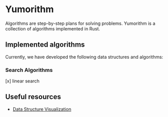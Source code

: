 # Yumorithm

Algorithms are step-by-step plans for solving problems.
Yumorithm is a collection of algorithms implemented in Rust.

## Implemented algorithms

Currently, we have developed the following data structures and algorithms:

### Search Algorithms
[x] linear search

## Useful resources

- [Data Structure Visualization](<https://www.cs.usfca.edu/~galles/visualization/Algorithms.html>)
